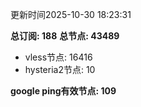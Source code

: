 更新时间2025-10-30 18:23:31

**总订阅: 188**
**总节点: 43489**
- vless节点: 16416
- hysteria2节点: 10

**google ping有效节点: 109**
